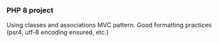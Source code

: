 ### PHP 8 project

Using classes and associations
MVC pattern.
Good formatting practices (psr4, utf-8 encoding ensured, etc.)
